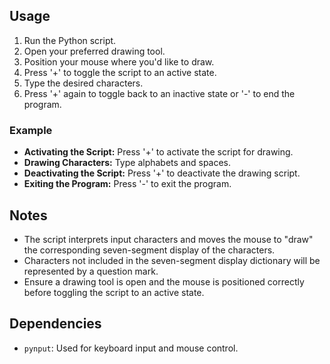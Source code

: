 ## Usage

1. Run the Python script.
2. Open your preferred drawing tool.
3. Position your mouse where you'd like to draw.
4. Press '+' to toggle the script to an active state.
5. Type the desired characters.
6. Press '+' again to toggle back to an inactive state or '-' to end the program.

### Example

- **Activating the Script:** Press '+' to activate the script for drawing.
- **Drawing Characters:** Type alphabets and spaces.
- **Deactivating the Script:** Press '+' to deactivate the drawing script.
- **Exiting the Program:** Press '-' to exit the program.

## Notes

- The script interprets input characters and moves the mouse to "draw" the corresponding seven-segment display of the characters.
- Characters not included in the seven-segment display dictionary will be represented by a question mark.
- Ensure a drawing tool is open and the mouse is positioned correctly before toggling the script to an active state.

## Dependencies

- `pynput`: Used for keyboard input and mouse control.
